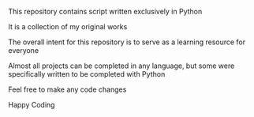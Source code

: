 This repository contains script written exclusively in Python

It is a collection of my original works

The overall intent for this repository is to serve as a learning resource for everyone

Almost all projects can be completed in any language, but some were specifically written to be completed with Python

Feel free to make any code changes

Happy Coding

